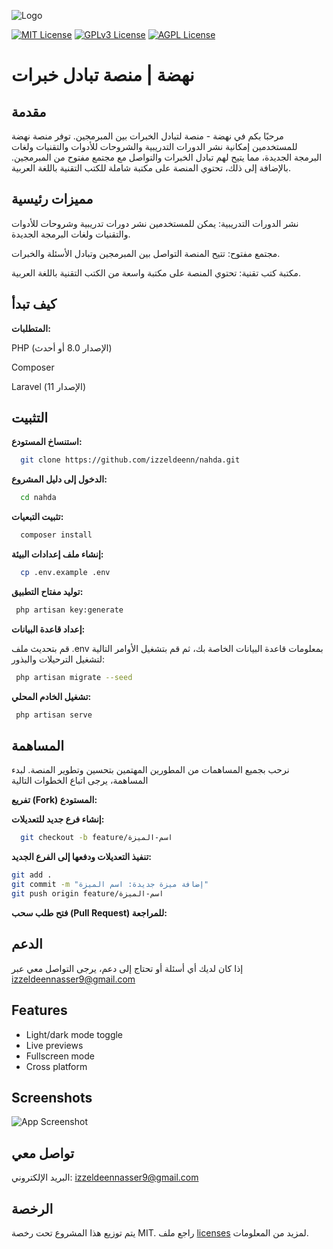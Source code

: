 ﻿
![Logo](https://i.postimg.cc/c4FcFPRd/image.png)

[![MIT License](https://img.shields.io/badge/License-MIT-green.svg)](https://choosealicense.com/licenses/mit/) [![GPLv3 License](https://img.shields.io/badge/License-GPL%20v3-yellow.svg)](https://opensource.org/licenses/) [![AGPL License](https://img.shields.io/badge/license-AGPL-blue.svg)](http://www.gnu.org/licenses/agpl-3.0)


# نهضة | منصة تبادل خبرات

## مقدمة  

مرحبًا بكم في نهضة - منصة لتبادل الخبرات بين المبرمجين. توفر منصة نهضة للمستخدمين إمكانية نشر الدورات التدريبية والشروحات للأدوات والتقنيات ولغات البرمجة الجديدة، مما يتيح لهم تبادل الخبرات والتواصل مع مجتمع مفتوح من المبرمجين. بالإضافة إلى ذلك، تحتوي المنصة على مكتبة شاملة للكتب التقنية باللغة العربية.


## مميزات رئيسية

نشر الدورات التدريبية: يمكن للمستخدمين نشر دورات تدريبية وشروحات للأدوات والتقنيات ولغات البرمجة الجديدة.

مجتمع مفتوح: تتيح المنصة التواصل بين المبرمجين وتبادل الأسئلة والخبرات.

مكتبة كتب تقنية: تحتوي المنصة على مكتبة واسعة من الكتب التقنية باللغة العربية.
## كيف تبدأ

**المتطلبات:**

PHP (الإصدار 8.0 أو أحدث)

Composer

Laravel (الإصدار 11)



## التثبيت

**استنساخ المستودع:**

```bash
  git clone https://github.com/izzeldeenn/nahda.git
```

**الدخول إلى دليل المشروع:**

```bash
  cd nahda
```

**تثبيت التبعيات:**

```bash
  composer install
```

**إنشاء ملف إعدادات البيئة:**

```bash
  cp .env.example .env
```

**توليد مفتاح التطبيق:**

```bash
 php artisan key:generate
```
**إعداد قاعدة البيانات:**

قم بتحديث ملف .env بمعلومات قاعدة البيانات الخاصة بك، ثم قم بتشغيل الأوامر التالية لتشغيل الترحيلات والبذور:

```bash
 php artisan migrate --seed
```
**تشغيل الخادم المحلي:**

```bash
 php artisan serve
```
## المساهمة
نرحب بجميع المساهمات من المطورين المهتمين بتحسين وتطوير المنصة. لبدء المساهمة، يرجى اتباع الخطوات التالية

**تفريع (Fork) المستودع:**

**إنشاء فرع جديد للتعديلات:**

```bash
  git checkout -b feature/اسم-الميزة
```
**تنفيذ التعديلات ودفعها إلى الفرع الجديد:**

```bash
git add .
git commit -m "إضافة ميزة جديدة: اسم الميزة"
git push origin feature/اسم-الميزة

```
**فتح طلب سحب (Pull Request) للمراجعة:**


## الدعم

إذا كان لديك أي أسئلة أو تحتاج إلى دعم، يرجى التواصل معي عبر izzeldeennasser9@gmail.com 


## Features

- Light/dark mode toggle
- Live previews
- Fullscreen mode
- Cross platform


## Screenshots

![App Screenshot](https://via.placeholder.com/468x300?text=App+Screenshot+Here)


## تواصل معي

البريد الإلكتروني: izzeldeennasser9@gmail.com 



## الرخصة
يتم توزيع هذا المشروع تحت رخصة MIT. راجع ملف [licenses](https://choosealicense.com/licenses/mit/) لمزيد من المعلومات.

